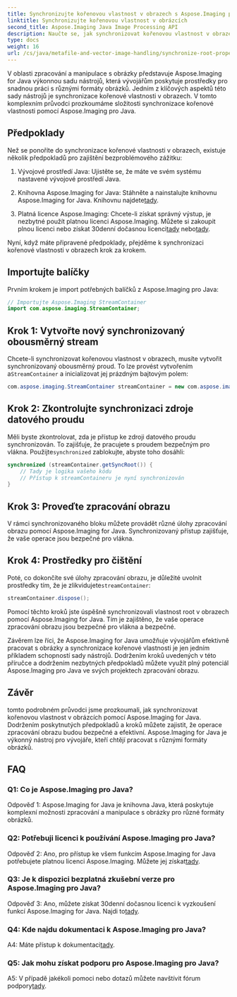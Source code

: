 ```yaml
---
title: Synchronizujte kořenovou vlastnost v obrazech s Aspose.Imaging pro Java
linktitle: Synchronizujte kořenovou vlastnost v obrázcích
second_title: Aspose.Imaging Java Image Processing API
description: Naučte se, jak synchronizovat kořenovou vlastnost v obrazech pomocí Aspose.Imaging for Java. Zajistěte bezpečné zpracování obrazu pomocí tohoto podrobného průvodce.
type: docs
weight: 16
url: /cs/java/metafile-and-vector-image-handling/synchronize-root-property-in-images/
---
```

V oblasti zpracování a manipulace s obrázky představuje Aspose.Imaging for Java výkonnou sadu nástrojů, která vývojářům poskytuje prostředky pro snadnou práci s různými formáty obrázků. Jedním z klíčových aspektů této sady nástrojů je synchronizace kořenové vlastnosti v obrazech. V tomto komplexním průvodci prozkoumáme složitosti synchronizace kořenové vlastnosti pomocí Aspose.Imaging pro Java.

## Předpoklady

Než se ponoříte do synchronizace kořenové vlastnosti v obrazech, existuje několik předpokladů pro zajištění bezproblémového zážitku:

1. Vývojové prostředí Java: Ujistěte se, že máte ve svém systému nastavené vývojové prostředí Java.

2.  Knihovna Aspose.Imaging for Java: Stáhněte a nainstalujte knihovnu Aspose.Imaging for Java. Knihovnu najdete[tady](https://releases.aspose.com/imaging/java/).

3. Platná licence Aspose.Imaging: Chcete-li získat správný výstup, je nezbytné použít platnou licenci Aspose.Imaging. Můžete si zakoupit plnou licenci nebo získat 30denní dočasnou licenci[tady](https://purchase.aspose.com/buy) nebo[tady](https://purchase.aspose.com/temporary-license/).

Nyní, když máte připravené předpoklady, přejděme k synchronizaci kořenové vlastnosti v obrazech krok za krokem.

## Importujte balíčky

Prvním krokem je import potřebných balíčků z Aspose.Imaging pro Java:

```java
// Importujte Aspose.Imaging StreamContainer
import com.aspose.imaging.StreamContainer;
```

## Krok 1: Vytvořte nový synchronizovaný obousměrný stream

 Chcete-li synchronizovat kořenovou vlastnost v obrazech, musíte vytvořit synchronizovaný obousměrný proud. To lze provést vytvořením a`StreamContainer` a inicializovat jej prázdným bajtovým polem:

```java
com.aspose.imaging.StreamContainer streamContainer = new com.aspose.imaging.StreamContainer(new java.io.ByteArrayInputStream(new byte[0]));
```

## Krok 2: Zkontrolujte synchronizaci zdroje datového proudu

 Měli byste zkontrolovat, zda je přístup ke zdroji datového proudu synchronizován. To zajišťuje, že pracujete s proudem bezpečným pro vlákna. Použijte`synchronized` zablokujte, abyste toho dosáhli:

```java
synchronized (streamContainer.getSyncRoot()) {
    // Tady je logika vašeho kódu
    // Přístup k streamContaineru je nyní synchronizován
}
```

## Krok 3: Proveďte zpracování obrazu

V rámci synchronizovaného bloku můžete provádět různé úlohy zpracování obrazu pomocí Aspose.Imaging for Java. Synchronizovaný přístup zajišťuje, že vaše operace jsou bezpečné pro vlákna.

## Krok 4: Prostředky pro čištění

 Poté, co dokončíte své úlohy zpracování obrazu, je důležité uvolnit prostředky tím, že je zlikvidujete`streamContainer`:

```java
streamContainer.dispose();
```

Pomocí těchto kroků jste úspěšně synchronizovali vlastnost root v obrazech pomocí Aspose.Imaging for Java. Tím je zajištěno, že vaše operace zpracování obrazu jsou bezpečné pro vlákna a bezpečné.

Závěrem lze říci, že Aspose.Imaging for Java umožňuje vývojářům efektivně pracovat s obrázky a synchronizace kořenové vlastnosti je jen jedním příkladem schopností sady nástrojů. Dodržením kroků uvedených v této příručce a dodržením nezbytných předpokladů můžete využít plný potenciál Aspose.Imaging pro Java ve svých projektech zpracování obrazu.

## Závěr

tomto podrobném průvodci jsme prozkoumali, jak synchronizovat kořenovou vlastnost v obrázcích pomocí Aspose.Imaging for Java. Dodržením poskytnutých předpokladů a kroků můžete zajistit, že operace zpracování obrazu budou bezpečné a efektivní. Aspose.Imaging for Java je výkonný nástroj pro vývojáře, kteří chtějí pracovat s různými formáty obrázků.

## FAQ

### Q1: Co je Aspose.Imaging pro Java?

Odpověď 1: Aspose.Imaging for Java je knihovna Java, která poskytuje komplexní možnosti zpracování a manipulace s obrázky pro různé formáty obrázků.

### Q2: Potřebuji licenci k používání Aspose.Imaging pro Java?

 Odpověď 2: Ano, pro přístup ke všem funkcím Aspose.Imaging for Java potřebujete platnou licenci Aspose.Imaging. Můžete jej získat[tady](https://purchase.aspose.com/buy).

### Q3: Je k dispozici bezplatná zkušební verze pro Aspose.Imaging pro Java?

 Odpověď 3: Ano, můžete získat 30denní dočasnou licenci k vyzkoušení funkcí Aspose.Imaging for Java. Najdi to[tady](https://purchase.aspose.com/temporary-license/).

### Q4: Kde najdu dokumentaci k Aspose.Imaging pro Java?

 A4: Máte přístup k dokumentaci[tady](https://reference.aspose.com/imaging/java/).

### Q5: Jak mohu získat podporu pro Aspose.Imaging pro Java?

 A5: V případě jakékoli pomoci nebo dotazů můžete navštívit fórum podpory[tady](https://forum.aspose.com/).